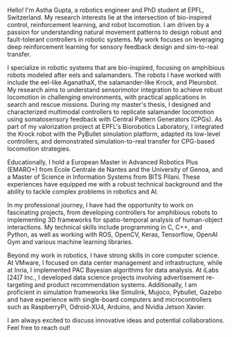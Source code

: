 <!-- Write your biography here. Tell the world about yourself. Link to your favorite [subreddit](http://reddit.com). You can put a picture in, too. The code is already in, just name your picture `prof_pic.jpg` and put it in the `img/` folder.

Put your address / P.O. box / other info right below your picture. You can also disable any these elements by editing `profile` property of the YAML header of your `_pages/about.md`. Edit `_bibliography/papers.bib` and Jekyll will render your [publications page](/al-folio/publications/) automatically.

Link to your social media connections, too. This theme is set up to use [Font Awesome icons](https://fontawesome.com/) and [Academicons](https://jpswalsh.github.io/academicons/), like the ones below. Add your Facebook, Twitter, LinkedIn, Google Scholar, or just disable all of them. -->

Hello! I'm Astha Gupta, a robotics engineer and PhD student at EPFL, Switzerland. My research interests lie at the intersection of bio-inspired control, reinforcement learning, and robot locomotion. I am driven by a passion for understanding natural movement patterns to design robust and fault-tolerant controllers in robotic systems. My work focuses on leveraging deep reinforcement learning for sensory feedback design and sim-to-real transfer.

I specialize in robotic systems that are bio-inspired, focusing on amphibious robots modeled after eels and salamanders. The robots I have worked with include the eel-like AganathaX, the salamander-like Krock, and Pleurobot. My research aims to understand sensorimotor integration to achieve robust locomotion in challenging environments, with practical applications in search and rescue missions. During my master's thesis, I designed and characterized multimodal controllers to replicate salamander locomotion using somatosensory feedback with Central Pattern Generators (CPGs). As part of my valorization project at EPFL's Biorobotics Laboratory, I integrated the Krock robot with the PyBullet simulation platform, adapted its low-level controllers, and demonstrated simulation-to-real transfer for CPG-based locomotion strategies.

Educationally, I hold a European Master in Advanced Robotics Plus (EMARO+) from Ecole Centrale de Nantes and the University of Genoa, and a Master of Science in Information Systems from BITS Pilani. These experiences have equipped me with a robust technical background and the ability to tackle complex problems in robotics and AI.

In my professional journey, I have had the opportunity to work on fascinating projects, from developing controllers for amphibious robots to implementing 3D frameworks for spatio-temporal analysis of human-object interactions. My technical skills include programming in C, C++, and Python, as well as working with ROS, OpenCV, Keras, Tensorflow, OpenAI Gym and various machine learning libraries.

Beyond my work in robotics, I have strong skills in core computer science. At VMware, I focused on data center management and infrastructure, while at Inria, I implemented PAC Bayesian algorithms for data analysis. At iLabs [24]7 Inc., I developed data science projects involving advertisement re-targeting and product recommendation systems. Additionally, I am proficient in simulation frameworks like Simulink, Mujoco, Pybullet, Gazebo and have experience with single-board computers and microcontrollers such as RaspberryPi, Odroid-XU4, Arduino, and Nvidia Jetson Xavier.

I am always excited to discuss innovative ideas and potential collaborations. Feel free to reach out!